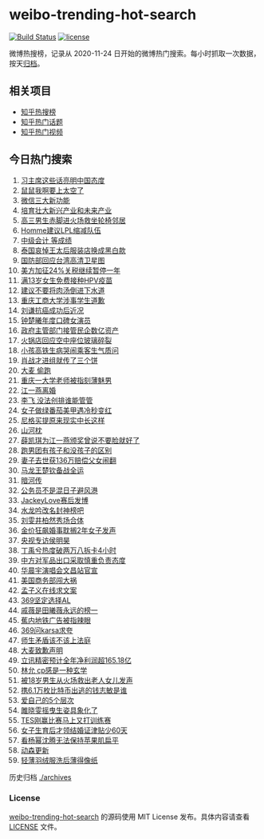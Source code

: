 # weibo-trending-hot-search

[![Build Status](https://github.com/justjavac/weibo-trending-hot-search/workflows/ci/badge.svg?branch=master)](https://github.com/justjavac/weibo-trending-hot-search/actions)
[![license](https://img.shields.io/github/license/justjavac/weibo-trending-hot-search)](https://github.com/justjavac/weibo-trending-hot-search/blob/master/LICENSE)

微博热搜榜，记录从 2020-11-24 日开始的微博热门搜索。每小时抓取一次数据，按天[归档](./archives)。

## 相关项目

- [知乎热搜榜](https://github.com/justjavac/zhihu-trending-top-search)
- [知乎热门话题](https://github.com/justjavac/zhihu-trending-hot-questions)
- [知乎热门视频](https://github.com/justjavac/zhihu-trending-hot-video)

## 今日热门搜索

<!-- BEGIN -->
<!-- 最后更新时间 Fri Oct 31 2025 01:13:21 GMT+0800 (China Standard Time) -->

1. [习主席这些话亮明中国态度](https://s.weibo.com//weibo?q=%23%E4%B9%A0%E4%B8%BB%E5%B8%AD%E8%BF%99%E4%BA%9B%E8%AF%9D%E4%BA%AE%E6%98%8E%E4%B8%AD%E5%9B%BD%E6%80%81%E5%BA%A6%23&Refer=new_time)
1. [鼠鼠我啊要上太空了](https://s.weibo.com//weibo?q=%23%E9%BC%A0%E9%BC%A0%E6%88%91%E5%95%8A%E8%A6%81%E4%B8%8A%E5%A4%AA%E7%A9%BA%E4%BA%86%23&t=31&band_rank=1&Refer=top)
1. [微信三大新功能](https://s.weibo.com//weibo?q=%23%E5%BE%AE%E4%BF%A1%E4%B8%89%E5%A4%A7%E6%96%B0%E5%8A%9F%E8%83%BD%23&t=31&band_rank=2&Refer=top)
1. [培育壮大新兴产业和未来产业](https://s.weibo.com//weibo?q=%23%E5%9F%B9%E8%82%B2%E5%A3%AE%E5%A4%A7%E6%96%B0%E5%85%B4%E4%BA%A7%E4%B8%9A%E5%92%8C%E6%9C%AA%E6%9D%A5%E4%BA%A7%E4%B8%9A%23&t=31&band_rank=3&Refer=top)
1. [高三男生赤脚进火场救坐轮椅邻居](https://s.weibo.com//weibo?q=%23%E9%AB%98%E4%B8%89%E7%94%B7%E7%94%9F%E8%B5%A4%E8%84%9A%E8%BF%9B%E7%81%AB%E5%9C%BA%E6%95%91%E5%9D%90%E8%BD%AE%E6%A4%85%E9%82%BB%E5%B1%85%23&t=31&band_rank=5&Refer=top)
1. [Homme建议LPL缩减队伍](https://s.weibo.com//weibo?q=Homme%E5%BB%BA%E8%AE%AELPL%E7%BC%A9%E5%87%8F%E9%98%9F%E4%BC%8D&t=31&band_rank=7&Refer=top)
1. [中级会计 等成绩](https://s.weibo.com//weibo?q=%E4%B8%AD%E7%BA%A7%E4%BC%9A%E8%AE%A1%20%E7%AD%89%E6%88%90%E7%BB%A9&t=31&band_rank=8&Refer=top)
1. [泰国哀悼王太后服装店换成黑白款](https://s.weibo.com//weibo?q=%23%E6%B3%B0%E5%9B%BD%E5%93%80%E6%82%BC%E7%8E%8B%E5%A4%AA%E5%90%8E%E6%9C%8D%E8%A3%85%E5%BA%97%E6%8D%A2%E6%88%90%E9%BB%91%E7%99%BD%E6%AC%BE%23&t=31&band_rank=4&Refer=top)
1. [国防部回应台湾高清卫星图](https://s.weibo.com//weibo?q=%23%E5%9B%BD%E9%98%B2%E9%83%A8%E5%9B%9E%E5%BA%94%E5%8F%B0%E6%B9%BE%E9%AB%98%E6%B8%85%E5%8D%AB%E6%98%9F%E5%9B%BE%23&t=31&band_rank=20&Refer=top)
1. [美方加征24%关税继续暂停一年](https://s.weibo.com//weibo?q=%23%E7%BE%8E%E6%96%B9%E5%8A%A0%E5%BE%8124%25%E5%85%B3%E7%A8%8E%E7%BB%A7%E7%BB%AD%E6%9A%82%E5%81%9C%E4%B8%80%E5%B9%B4%23&t=31&band_rank=10&Refer=top)
1. [满13岁女生免费接种HPV疫苗](https://s.weibo.com//weibo?q=%23%E6%BB%A113%E5%B2%81%E5%A5%B3%E7%94%9F%E5%85%8D%E8%B4%B9%E6%8E%A5%E7%A7%8DHPV%E7%96%AB%E8%8B%97%23&t=31&band_rank=9&Refer=top)
1. [建议不要将肉汤倒进下水道](https://s.weibo.com//weibo?q=%E5%BB%BA%E8%AE%AE%E4%B8%8D%E8%A6%81%E5%B0%86%E8%82%89%E6%B1%A4%E5%80%92%E8%BF%9B%E4%B8%8B%E6%B0%B4%E9%81%93&t=31&band_rank=11&Refer=top)
1. [重庆工商大学涉事学生道歉](https://s.weibo.com//weibo?q=%23%E9%87%8D%E5%BA%86%E5%B7%A5%E5%95%86%E5%A4%A7%E5%AD%A6%E6%B6%89%E4%BA%8B%E5%AD%A6%E7%94%9F%E9%81%93%E6%AD%89%23&t=31&band_rank=15&Refer=top)
1. [刘谦抗癌成功后近况](https://s.weibo.com//weibo?q=%23%E5%88%98%E8%B0%A6%E6%8A%97%E7%99%8C%E6%88%90%E5%8A%9F%E5%90%8E%E8%BF%91%E5%86%B5%23&t=31&band_rank=13&Refer=top)
1. [钟楚曦年度口碑女演员](https://s.weibo.com//weibo?q=%23%E9%92%9F%E6%A5%9A%E6%9B%A6%E5%B9%B4%E5%BA%A6%E5%8F%A3%E7%A2%91%E5%A5%B3%E6%BC%94%E5%91%98%23&t=31&band_rank=12&Refer=top)
1. [政府主管部门接管民企数亿资产](https://s.weibo.com//weibo?q=%23%E6%94%BF%E5%BA%9C%E4%B8%BB%E7%AE%A1%E9%83%A8%E9%97%A8%E6%8E%A5%E7%AE%A1%E6%B0%91%E4%BC%81%E6%95%B0%E4%BA%BF%E8%B5%84%E4%BA%A7%23&t=31&band_rank=18&Refer=top)
1. [火锅店回应空中座位玻璃碎裂](https://s.weibo.com//weibo?q=%23%E7%81%AB%E9%94%85%E5%BA%97%E5%9B%9E%E5%BA%94%E7%A9%BA%E4%B8%AD%E5%BA%A7%E4%BD%8D%E7%8E%BB%E7%92%83%E7%A2%8E%E8%A3%82%23&t=31&band_rank=38&Refer=top)
1. [小孩高铁生病哭闹乘客生气质问](https://s.weibo.com//weibo?q=%E5%B0%8F%E5%AD%A9%E9%AB%98%E9%93%81%E7%94%9F%E7%97%85%E5%93%AD%E9%97%B9%E4%B9%98%E5%AE%A2%E7%94%9F%E6%B0%94%E8%B4%A8%E9%97%AE&t=31&band_rank=17&Refer=top)
1. [肖战才进组就传了三个饼](https://s.weibo.com//weibo?q=%23%E8%82%96%E6%88%98%E6%89%8D%E8%BF%9B%E7%BB%84%E5%B0%B1%E4%BC%A0%E4%BA%86%E4%B8%89%E4%B8%AA%E9%A5%BC%23&t=31&band_rank=14&Refer=top)
1. [大麦 偷跑](https://s.weibo.com//weibo?q=%E5%A4%A7%E9%BA%A6%20%E5%81%B7%E8%B7%91&t=31&band_rank=19&Refer=top)
1. [重庆一大学老师被指刻薄魅男](https://s.weibo.com//weibo?q=%23%E9%87%8D%E5%BA%86%E4%B8%80%E5%A4%A7%E5%AD%A6%E8%80%81%E5%B8%88%E8%A2%AB%E6%8C%87%E5%88%BB%E8%96%84%E9%AD%85%E7%94%B7%23&t=31&band_rank=20&Refer=top)
1. [江一燕离婚](https://s.weibo.com//weibo?q=%E6%B1%9F%E4%B8%80%E7%87%95%E7%A6%BB%E5%A9%9A&t=31&band_rank=21&Refer=top)
1. [李飞 没法创排谁能管管](https://s.weibo.com//weibo?q=%E6%9D%8E%E9%A3%9E%20%E6%B2%A1%E6%B3%95%E5%88%9B%E6%8E%92%E8%B0%81%E8%83%BD%E7%AE%A1%E7%AE%A1&t=31&band_rank=28&Refer=top)
1. [女子做绿番茄美甲遇冷秒变红](https://s.weibo.com//weibo?q=%23%E5%A5%B3%E5%AD%90%E5%81%9A%E7%BB%BF%E7%95%AA%E8%8C%84%E7%BE%8E%E7%94%B2%E9%81%87%E5%86%B7%E7%A7%92%E5%8F%98%E7%BA%A2%23&t=31&band_rank=22&Refer=top)
1. [尼格买提原来现实中长这样](https://s.weibo.com//weibo?q=%E5%B0%BC%E6%A0%BC%E4%B9%B0%E6%8F%90%E5%8E%9F%E6%9D%A5%E7%8E%B0%E5%AE%9E%E4%B8%AD%E9%95%BF%E8%BF%99%E6%A0%B7&t=31&band_rank=24&Refer=top)
1. [山河枕](https://s.weibo.com//weibo?q=%E5%B1%B1%E6%B2%B3%E6%9E%95&t=31&band_rank=26&Refer=top)
1. [薛凯琪为江一燕颁奖曾说不要脸就好了](https://s.weibo.com//weibo?q=%23%E8%96%9B%E5%87%AF%E7%90%AA%E4%B8%BA%E6%B1%9F%E4%B8%80%E7%87%95%E9%A2%81%E5%A5%96%E6%9B%BE%E8%AF%B4%E4%B8%8D%E8%A6%81%E8%84%B8%E5%B0%B1%E5%A5%BD%E4%BA%86%23&t=31&band_rank=27&Refer=top)
1. [跑男团有孩子和没孩子的区别](https://s.weibo.com//weibo?q=%E8%B7%91%E7%94%B7%E5%9B%A2%E6%9C%89%E5%AD%A9%E5%AD%90%E5%92%8C%E6%B2%A1%E5%AD%A9%E5%AD%90%E7%9A%84%E5%8C%BA%E5%88%AB&t=31&band_rank=16&Refer=top)
1. [妻子去世获136万赔偿父女闹翻](https://s.weibo.com//weibo?q=%23%E5%A6%BB%E5%AD%90%E5%8E%BB%E4%B8%96%E8%8E%B7136%E4%B8%87%E8%B5%94%E5%81%BF%E7%88%B6%E5%A5%B3%E9%97%B9%E7%BF%BB%23&t=31&band_rank=43&Refer=top)
1. [马龙王楚钦备战全运](https://s.weibo.com//weibo?q=%E9%A9%AC%E9%BE%99%E7%8E%8B%E6%A5%9A%E9%92%A6%E5%A4%87%E6%88%98%E5%85%A8%E8%BF%90&t=31&band_rank=44&Refer=top)
1. [暗河传](https://s.weibo.com//weibo?q=%E6%9A%97%E6%B2%B3%E4%BC%A0&t=31&band_rank=30&Refer=top)
1. [公务员不是混日子避风港](https://s.weibo.com//weibo?q=%23%E5%85%AC%E5%8A%A1%E5%91%98%E4%B8%8D%E6%98%AF%E6%B7%B7%E6%97%A5%E5%AD%90%E9%81%BF%E9%A3%8E%E6%B8%AF%23&t=31&band_rank=37&Refer=top)
1. [JackeyLove赛后发博](https://s.weibo.com//weibo?q=JackeyLove%E8%B5%9B%E5%90%8E%E5%8F%91%E5%8D%9A&t=31&band_rank=35&Refer=top)
1. [水龙吟改名封神榜吧](https://s.weibo.com//weibo?q=%E6%B0%B4%E9%BE%99%E5%90%9F%E6%94%B9%E5%90%8D%E5%B0%81%E7%A5%9E%E6%A6%9C%E5%90%A7&t=31&band_rank=23&Refer=top)
1. [刘雯井柏然秀场合体](https://s.weibo.com//weibo?q=%E5%88%98%E9%9B%AF%E4%BA%95%E6%9F%8F%E7%84%B6%E7%A7%80%E5%9C%BA%E5%90%88%E4%BD%93&t=31&band_rank=24&Refer=top)
1. [金价狂飙婚事耽搁2年女子发声](https://s.weibo.com//weibo?q=%23%E9%87%91%E4%BB%B7%E7%8B%82%E9%A3%99%E5%A9%9A%E4%BA%8B%E8%80%BD%E6%90%812%E5%B9%B4%E5%A5%B3%E5%AD%90%E5%8F%91%E5%A3%B0%23&t=31&band_rank=41&Refer=top)
1. [央视专访侯明昊](https://s.weibo.com//weibo?q=%23%E5%A4%AE%E8%A7%86%E4%B8%93%E8%AE%BF%E4%BE%AF%E6%98%8E%E6%98%8A%23&t=31&band_rank=45&Refer=top)
1. [丁禹兮热度破两万八拆卡4小时](https://s.weibo.com//weibo?q=%E4%B8%81%E7%A6%B9%E5%85%AE%E7%83%AD%E5%BA%A6%E7%A0%B4%E4%B8%A4%E4%B8%87%E5%85%AB%E6%8B%86%E5%8D%A14%E5%B0%8F%E6%97%B6&t=31&band_rank=30&Refer=top)
1. [中方对军品出口采取慎重负责态度](https://s.weibo.com//weibo?q=%23%E4%B8%AD%E6%96%B9%E5%AF%B9%E5%86%9B%E5%93%81%E5%87%BA%E5%8F%A3%E9%87%87%E5%8F%96%E6%85%8E%E9%87%8D%E8%B4%9F%E8%B4%A3%E6%80%81%E5%BA%A6%23&t=31&band_rank=32&Refer=top)
1. [华晨宇演唱会文昌站官宣](https://s.weibo.com//weibo?q=%E5%8D%8E%E6%99%A8%E5%AE%87%E6%BC%94%E5%94%B1%E4%BC%9A%E6%96%87%E6%98%8C%E7%AB%99%E5%AE%98%E5%AE%A3&t=31&band_rank=48&Refer=top)
1. [美国商务部闯大祸](https://s.weibo.com//weibo?q=%E7%BE%8E%E5%9B%BD%E5%95%86%E5%8A%A1%E9%83%A8%E9%97%AF%E5%A4%A7%E7%A5%B8&t=31&band_rank=40&Refer=top)
1. [孟子义在线求文案](https://s.weibo.com//weibo?q=%23%E5%AD%9F%E5%AD%90%E4%B9%89%E5%9C%A8%E7%BA%BF%E6%B1%82%E6%96%87%E6%A1%88%23&t=31&band_rank=41&Refer=top)
1. [369坚定选择AL](https://s.weibo.com//weibo?q=369%E5%9D%9A%E5%AE%9A%E9%80%89%E6%8B%A9AL&t=31&band_rank=29&Refer=top)
1. [戚薇是田曦薇永远的榜一](https://s.weibo.com//weibo?q=%E6%88%9A%E8%96%87%E6%98%AF%E7%94%B0%E6%9B%A6%E8%96%87%E6%B0%B8%E8%BF%9C%E7%9A%84%E6%A6%9C%E4%B8%80&t=31&band_rank=34&Refer=top)
1. [蕉内地铁广告被指辣眼](https://s.weibo.com//weibo?q=%23%E8%95%89%E5%86%85%E5%9C%B0%E9%93%81%E5%B9%BF%E5%91%8A%E8%A2%AB%E6%8C%87%E8%BE%A3%E7%9C%BC%23&t=31&band_rank=44&Refer=top)
1. [369问karsa求夸](https://s.weibo.com//weibo?q=369%E9%97%AEkarsa%E6%B1%82%E5%A4%B8&t=31&band_rank=40&Refer=top)
1. [师生矛盾该不该上法庭](https://s.weibo.com//weibo?q=%23%E5%B8%88%E7%94%9F%E7%9F%9B%E7%9B%BE%E8%AF%A5%E4%B8%8D%E8%AF%A5%E4%B8%8A%E6%B3%95%E5%BA%AD%23&t=31&band_rank=46&Refer=top)
1. [大麦致歉声明](https://s.weibo.com//weibo?q=%23%E5%A4%A7%E9%BA%A6%E8%87%B4%E6%AD%89%E5%A3%B0%E6%98%8E%23&t=31&band_rank=25&Refer=top)
1. [立讯精密预计全年净利润超165.18亿](https://s.weibo.com//weibo?q=%23%E7%AB%8B%E8%AE%AF%E7%B2%BE%E5%AF%86%E9%A2%84%E8%AE%A1%E5%85%A8%E5%B9%B4%E5%87%80%E5%88%A9%E6%B6%A6%E8%B6%85165.18%E4%BA%BF%23&t=31&band_rank=49&Refer=top)
1. [林允 cp感是一种玄学](https://s.weibo.com//weibo?q=%E6%9E%97%E5%85%81%20cp%E6%84%9F%E6%98%AF%E4%B8%80%E7%A7%8D%E7%8E%84%E5%AD%A6&t=31&band_rank=47&Refer=top)
1. [被18岁男生从火场救出老人女儿发声](https://s.weibo.com//weibo?q=%23%E8%A2%AB18%E5%B2%81%E7%94%B7%E7%94%9F%E4%BB%8E%E7%81%AB%E5%9C%BA%E6%95%91%E5%87%BA%E8%80%81%E4%BA%BA%E5%A5%B3%E5%84%BF%E5%8F%91%E5%A3%B0%23&t=31&band_rank=50&Refer=top)
1. [携6.1万枚比特币出逃的钱志敏是谁](https://s.weibo.com//weibo?q=%23%E6%90%BA6.1%E4%B8%87%E6%9E%9A%E6%AF%94%E7%89%B9%E5%B8%81%E5%87%BA%E9%80%83%E7%9A%84%E9%92%B1%E5%BF%97%E6%95%8F%E6%98%AF%E8%B0%81%23&t=31&band_rank=6&Refer=top)
1. [爱自己的5个层次](https://s.weibo.com//weibo?q=%23%E7%88%B1%E8%87%AA%E5%B7%B1%E7%9A%845%E4%B8%AA%E5%B1%82%E6%AC%A1%23&t=31&band_rank=31&Refer=top)
1. [雎晓雯摇曳生姿具象化了](https://s.weibo.com//weibo?q=%E9%9B%8E%E6%99%93%E9%9B%AF%E6%91%87%E6%9B%B3%E7%94%9F%E5%A7%BF%E5%85%B7%E8%B1%A1%E5%8C%96%E4%BA%86&t=31&band_rank=33&Refer=top)
1. [TES刚赢比赛马上又打训练赛](https://s.weibo.com//weibo?q=TES%E5%88%9A%E8%B5%A2%E6%AF%94%E8%B5%9B%E9%A9%AC%E4%B8%8A%E5%8F%88%E6%89%93%E8%AE%AD%E7%BB%83%E8%B5%9B&t=31&band_rank=36&Refer=top)
1. [女子生育后才领结婚证津贴少60天](https://s.weibo.com//weibo?q=%23%E5%A5%B3%E5%AD%90%E7%94%9F%E8%82%B2%E5%90%8E%E6%89%8D%E9%A2%86%E7%BB%93%E5%A9%9A%E8%AF%81%E6%B4%A5%E8%B4%B4%E5%B0%9160%E5%A4%A9%23&t=31&band_rank=39&Refer=top)
1. [看杨幂沈腾无法保持苹果肌扁平](https://s.weibo.com//weibo?q=%E7%9C%8B%E6%9D%A8%E5%B9%82%E6%B2%88%E8%85%BE%E6%97%A0%E6%B3%95%E4%BF%9D%E6%8C%81%E8%8B%B9%E6%9E%9C%E8%82%8C%E6%89%81%E5%B9%B3&t=31&band_rank=42&Refer=top)
1. [动森更新](https://s.weibo.com//weibo?q=%E5%8A%A8%E6%A3%AE%E6%9B%B4%E6%96%B0&t=31&band_rank=46&Refer=top)
1. [轻薄羽绒服洗后薄得像纸](https://s.weibo.com//weibo?q=%23%E8%BD%BB%E8%96%84%E7%BE%BD%E7%BB%92%E6%9C%8D%E6%B4%97%E5%90%8E%E8%96%84%E5%BE%97%E5%83%8F%E7%BA%B8%23&t=31&band_rank=50&Refer=top)

<!-- END -->

历史归档 [./archives](./archives)

### License

[weibo-trending-hot-search](https://github.com/justjavac/weibo-trending-hot-search) 的源码使用 MIT License
发布。具体内容请查看 [LICENSE](./LICENSE) 文件。
